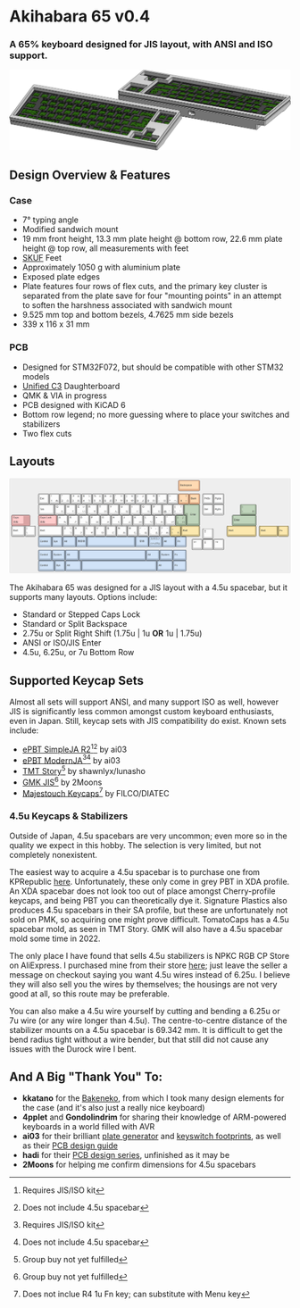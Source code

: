 # Akihabara 65 v0.4

### A 65% keyboard designed for JIS layout, with ANSI and ISO support.

![Case Isometric](./Images/caseIso.png)

## Design Overview & Features

### Case

- 7° typing angle
- Modified sandwich mount
- 19 mm front height, 13.3 mm plate height @ bottom row, 22.6 mm plate height @ top row, all measurements with feet
- [SKUF](https://github.com/Zambumon/SKUF) Feet
- Approximately 1050 g with aluminium plate
- Exposed plate edges
- Plate features four rows of flex cuts, and the primary key cluster is separated from the plate save for four "mounting points" in an attempt to soften the harshness associated with sandwich mount
- 9.525 mm top and bottom bezels, 4.7625 mm side bezels
- 339 x 116 x 31 mm

### PCB

- Designed for STM32F072, but should be compatible with other STM32 models
- [Unified C3](https://github.com/ai03-2725/Unified-Daughterboard) Daughterboard
- QMK & VIA in progress
- PCB designed with KiCAD 6
- Bottom row legend; no more guessing where to place your switches and stabilizers
- Two flex cuts

## Layouts

![Supported Layouts](./Images/supportedLayouts.png)

The Akihabara 65 was designed for a JIS layout with a 4.5u spacebar, but it supports many layouts. Options include:

- Standard or Stepped Caps Lock
- Standard or Split Backspace
- 2.75u or Split Right Shift (1.75u | 1u **OR** 1u | 1.75u)
- ANSI or ISO/JIS Enter
- 4.5u, 6.25u, or 7u Bottom Row

## Supported Keycap Sets

Almost all sets will support ANSI, and many support ISO as well, however JIS is significantly less common amongst custom keyboard enthusiasts, even in Japan. Still, keycap sets with JIS compatibility do exist. Known sets include:

- [ePBT SimpleJA R2](https://geekhack.org/index.php?topic=114422.0)[^kitting][^spacebar] by ai03
- [ePBT ModernJA](https://geekhack.org/index.php?topic=109341.0)[^kitting][^spacebar] by ai03
- [TMT Story](https://geekhack.org/index.php?topic=112681.0)[^gb] by shawnlyx/lunasho
- [GMK JIS](https://geekhack.org/index.php?topic=108328.0)[^gb] by 2Moons
- [Majestouch Keycaps](https://www.diatec.co.jp/products/list.php?s[]=100:1002:10008)[^fn] by FILCO/DIATEC

[^kitting]: Requires JIS/ISO kit
[^spacebar]: Does not include 4.5u spacebar
[^gb]: Group buy not yet fulfilled
[^fn]: Does not inclue R4 1u Fn key; can substitute with Menu key

### 4.5u Keycaps & Stabilizers

Outside of Japan, 4.5u spacebars are very uncommon; even more so in the quality we expect in this hobby. The selection is very limited, but not completely nonexistent.

The easiest way to acquire a 4.5u spacebar is to purchase one from KPRepublic [here](https://kprepublic.com/products/xda-blank-convex-spacebar-grey-1-75u-2u-2-25u-2-75u-3u-4-5u-5-5u-6u-6-25u-6-5u-7u-blank-keycaps-for-xd60-xd64-xd84-xd75-gh60-60). Unfortunately, these only come in grey PBT in XDA profile. An XDA spacebar does not look too out of place amongst Cherry-profile keycaps, and being PBT you can theoretically dye it. Signature Plastics also produces 4.5u spacebars in their SA profile, but these are unfortunately not sold on PMK, so acquiring one might prove difficult. TomatoCaps has a 4.5u spacebar mold, as seen in TMT Story. GMK will also have a 4.5u spacebar mold some time in 2022.

The only place I have found that sells 4.5u stabilizers is NPKC RGB CP Store on AliExpress. I purchased mine from their store [here](https://www.aliexpress.com/item/32855603554.html); just leave the seller a message on checkout saying you want 4.5u wires instead of 6.25u. I believe they will also sell you the wires by themselves; the housings are not very good at all, so this route may be preferable.

You can also make a 4.5u wire yourself by cutting and bending a 6.25u or 7u wire (or any wire longer than 4.5u). The centre-to-centre distance of the stabilizer mounts on a 4.5u spacebar is 69.342 mm. It is difficult to get the bend radius tight without a wire bender, but that still did not cause any issues with the Durock wire I bent.

## And A Big "Thank You" To:

- **kkatano** for the [Bakeneko](https://github.com/kkatano/bakeneko-65), from which I took many design elements for the case (and it's also just a really nice keyboard)
- **4pplet** and **Gondolindrim** for sharing their knowledge of ARM-powered keyboards in a world filled with AVR
- **ai03** for their brilliant [plate generator](https://kbplate.ai03.com/) and [keyswitch footprints](https://github.com/ai03-2725/MX_Alps_Hybrid), as well as their [PCB design guide](https://wiki.ai03.com/books/pcb-design)
- **hadi** for their [PCB design series](https://www.youtube.com/watch?v=BhFqkVggv8Q), unfinished as it may be
- **2Moons** for helping me confirm dimensions for 4.5u spacebars 